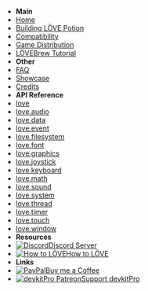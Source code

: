 - **Main**
- [Home](/)
- [Building LÖVE Potion](building)
- [Compatibility](compatibility)
- [Game Distribution](packaging)
- [LÖVEBrew Tutorial](lovebrew)
- **Other**
- [FAQ](faq)
- [Showcase](showcase)
- [Credits](credits)
- **API Reference**
- [love](api/love)
- [love.audio](api/audio)
- [love.data](api/data)
- [love.event](api/event)
- [love.filesystem](api/filesystem)
- [love.font](api/font)
- [love.graphics](api/graphics)
- [love.joystick](api/joystick)
- [love.keyboard](api/keyboard)
- [love.math](api/math)
- [love.sound](api/sound)
- [love.system](api/system)
- [love.thread](api/thread)
- [love.timer](api/timer)
- [love.touch](api/touch)
- [love.window](api/window)
- **Resources**
- [![Discord](https://icongr.am/simple/discord.svg?colored&size=16)Discord Server](https://discord.gg/ggbKkhc)
- [![How to LÖVE](https://icongr.am/simple/readthedocs.svg?colored&size=16)How to LÖVE](https://sheepolution.com/learn/book/contents)
- **Links**
- [![PayPal](https://icongr.am/simple/buymeacoffee.svg?colored&size=16)Buy me a Coffee](https://paypal.me/TurtleP)
- [![devkitPro Patreon](https://icongr.am/simple/patreon.svg?colored&size=16)Support devkitPro](https://www.patreon.com/devkitPro)
